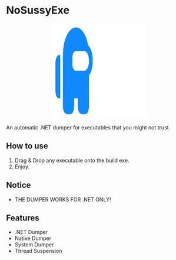 # NoSussyExe
<p align="center">
  <img src="https://raw.githubusercontent.com/Zebratic/NoSussyExe/main/banner.png" width="256" height="256" />
</p>



 An automatic .NET dumper for executables that you might not trust.

## How to use
1. Drag & Drop any executable onto the build exe.
2. Enjoy.

## Notice
- THE DUMPER WORKS FOR .NET ONLY!

## Features
- .NET Dumper
- Native Dumper
- System Dumper
- Thread Suspension
